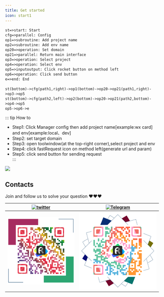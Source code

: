 ```yaml
---
title: Get started
icon: start1
---
```


```flow
st=>start: Start
cfg=>parallel: Config
op1=>subroutine: Add project name
op2=>subroutine: Add env name
op20=>operation: Set domain
op21=>parallel: Return main interface
op3=>operation: Select project
op4=>operation: Select env
op5=>inputoutput: Click rocket button on method left
op6=>operation: Click send button 
e=>end: End

st(bottom)->cfg(path1,right)->op1(bottom)->op20->op21(path1,right)->op3->op5
st(bottom)->cfg(path2,left)->op2(bottom)->op20->op21(path2,bottom)->op4->op5
op5->op6->e
```

::: tip How to  
* Step1: Click Manager config then add project name[example:wx card] and env[example:local、dev]  
* Step2: set target domain  
* Step3: open toolwindow(at the top-right corner),select project and env  
* Step4: click fastRequest icon on method left(generate url and param)  
* Step5: click send button for sending request  
:::

![](../../../.vuepress/public/img/howToUse_en.gif)

## Contacts 
Join and follow us to solve your question  ❤️❤️❤️

|[![twitter](https://img.shields.io/static/v1?label=Twitter&message=FastRequest666&logo=twitter&color=FC8D34)](https://twitter.com/FastRequest666)|[![Telegram](https://img.shields.io/static/v1?label=Telegram&message=Restful%20Fast%20Request&logo=telegram&color=28A8E8)](https://t.me/restful_fast_request)|
|------|------------- |
|![twitter](../../../.vuepress/public/img/twitter.png)|![telegram](../../../.vuepress/public/img/telegram.png)|






